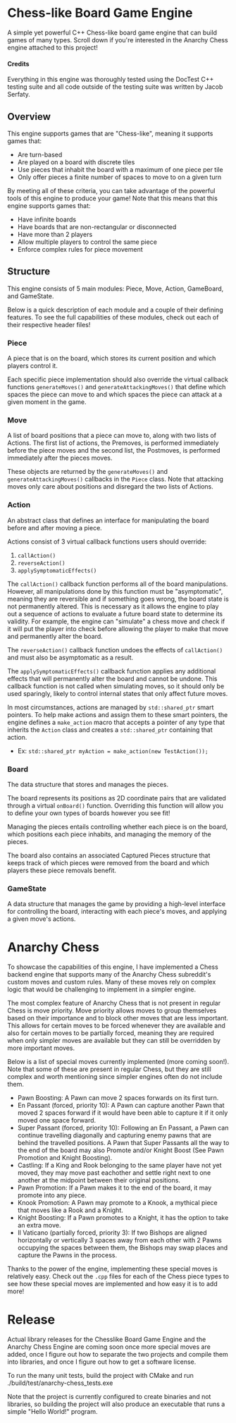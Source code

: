 # Chess-like Board Game Engine
A simple yet powerful C++ Chess-like board game engine that can build games of many types. Scroll down if you're interested in the Anarchy Chess engine attached to this project!

#### Credits
Everything in this engine was thoroughly tested using the DocTest C++ testing suite and all code outside of the testing suite was written by Jacob Serfaty.

## Overview
This engine supports games that are "Chess-like", meaning it supports games that:
- Are turn-based
- Are played on a board with discrete tiles
- Use pieces that inhabit the board with a maximum of one piece per tile
- Only offer pieces a finite number of spaces to move to on a given turn

By meeting all of these criteria, you can take advantage of the powerful tools of this engine to produce your game!
Note that this means that this engine supports games that:
- Have infinite boards
- Have boards that are non-rectangular or disconnected
- Have more than 2 players
- Allow multiple players to control the same piece
- Enforce complex rules for piece movement



## Structure
This engine consists of 5 main modules: Piece, Move, Action, GameBoard, and GameState.

Below is a quick description of each module and a couple of their defining features. To see the full capabilities of these modules, check out each of their respective header files!

### Piece
A piece that is on the board, which stores its current position and which players control it. 

Each specific piece implementation should also override the virtual callback functions `generateMoves()` and `generateAttackingMoves()` that define which spaces the piece can move to and which spaces the piece can attack at a given moment in the game.

### Move
A list of board positions that a piece can move to, along with two lists of Actions. The first list of actions, the Premoves, is performed immediately before the piece moves and the second list, the Postmoves, is performed immediately after the pieces moves.

These objects are returned by the `generateMoves()` and `generateAttackingMoves()` callbacks in the `Piece` class. Note that attacking moves only care about positions and disregard the two lists of Actions.

### Action
An abstract class that defines an interface for manipulating the board before and after moving a piece.

Actions consist of 3 virtual callback functions users should override:
1. `callAction()`
2. `reverseAction()`
3. `applySymptomaticEffects()`

The `callAction()` callback function performs all of the board manipulations. However, all manipulations done by this function must be "asymptomatic", meaning they are reversible and if something goes wrong, the board state is not permanently altered. This is necessary as it allows the engine to play out a sequence of actions to evaluate a future board state to determine its validity. For example, the engine can "simulate" a chess move and check if it will put the player into check before allowing the player to make that move and permanently alter the board.

The `reverseAction()` callback function undoes the effects of `callAction()` and must also be asymptomatic as a result.

The `applySymptomaticEffects()` callback function applies any additional effects that will permanently alter the board and cannot be undone. This callback function is not called when simulating moves, so it should only be used sparingly, likely to control internal states that only affect future moves.

In most circumstances, actions are managed by `std::shared_ptr` smart pointers. To help make actions and assign them to these smart pointers, the engine defines a `make_action` macro that accepts a pointer of any type that inherits the `Action` class and creates a `std::shared_ptr` containing that action.
- Ex: `std::shared_ptr myAction = make_action(new TestAction());`

### Board
The data structure that stores and manages the pieces. 

The board represents its positions as 2D coordinate pairs that are validated through a virtual `onBoard()` function. Overriding this function will allow you to define your own types of boards however you see fit!

Managing the pieces entails controlling whether each piece is on the board, which positions each piece inhabits, and managing the memory of the pieces. 

The board also contains an associated Captured Pieces structure that keeps track of which pieces were removed from the board and which players these piece removals benefit.

### GameState
A data structure that manages the game by providing a high-level interface for controlling the board, interacting with each piece's moves, and applying a given move's actions.

# Anarchy Chess
To showcase the capabilities of this engine, I have implemented a Chess backend engine that supports many of the Anarchy Chess subreddit's custom moves and custom rules. Many of these moves rely on complex logic that would be challenging to implement in a simpler engine.

The most complex feature of Anarchy Chess that is not present in regular Chess is move priority. Move priority allows moves to group themselves based on their importance and to block other moves that are less important. This allows for certain moves to be forced whenever they are available and also for certain moves to be partially forced, meaning they are required when only simpler moves are available but they can still be overridden by more important moves.

Below is a list of special moves currently implemented (more coming soon!). Note that some of these are present in regular Chess, but they are still complex and worth mentioning since simpler engines often do not include them.
- Pawn Boosting: A Pawn can move 2 spaces forwards on its first turn.
- En Passant (forced, priority 10): A Pawn can capture another Pawn that moved 2 spaces forward if it would have been able to capture it if it only moved one space forward.
- Super Passant (forced, priority 10): Following an En Passant, a Pawn can continue travelling diagonally and capturing enemy pawns that are behind the travelled positions. A Pawn that Super Passants all the way to the end of the board may also Promote and/or Knight Boost (See Pawn Promotion and Knight Boosting).
- Castling: If a King and Rook belonging to the same player have not yet moved, they may move past eachother and settle right next to one another at the midpoint between their original positions.
- Pawn Promotion: If a Pawn makes it to the end of the board, it may promote into any piece.
- Knook Promotion: A Pawn may promote to a Knook, a mythical piece that moves like a Rook and a Knight.
- Knight Boosting: If a Pawn promotes to a Knight, it has the option to take an extra move.
- Il Vaticano (partially forced, priority 3): If two Bishops are aligned horizontally or vertically 3 spaces away from each other with 2 Pawns occupying the spaces between them, the Bishops may swap places and capture the Pawns in the process.

Thanks to the power of the engine, implementing these special moves is relatively easy. Check out the `.cpp` files for each of the Chess piece types to see how these special moves are implemented and how easy it is to add more!

# Release
Actual library releases for the Chesslike Board Game Engine and the Anarchy Chess Engine are coming soon once more special moves are added, once I figure out how to separate the two projects and compile them into libraries, and once I figure out how to get a software license. 

To run the many unit tests, build the project with CMake and run ./build/test/anarchy-chess_tests.exe

Note that the project is currently configured to create binaries and not libraries, so building the project will also produce an executable that runs a simple "Hello World!" program.
